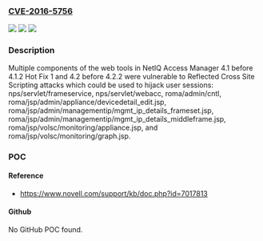 ### [CVE-2016-5756](https://cve.mitre.org/cgi-bin/cvename.cgi?name=CVE-2016-5756)
![](https://img.shields.io/static/v1?label=Product&message=NetIQ%20Access%20Manager&color=blue)
![](https://img.shields.io/static/v1?label=Version&message=n%2Fa&color=blue)
![](https://img.shields.io/static/v1?label=Vulnerability&message=XSS&color=brighgreen)

### Description

Multiple components of the web tools in NetIQ Access Manager 4.1 before 4.1.2 Hot Fix 1 and 4.2 before 4.2.2 were vulnerable to Reflected Cross Site Scripting attacks which could be used to hijack user sessions: nps/servlet/frameservice, nps/servlet/webacc, roma/admin/cntl, roma/jsp/admin/appliance/devicedetail_edit.jsp, roma/jsp/admin/managementip/mgmt_ip_details_frameset.jsp, roma/jsp/admin/managementip/mgmt_ip_details_middleframe.jsp, roma/jsp/volsc/monitoring/appliance.jsp, and roma/jsp/volsc/monitoring/graph.jsp.

### POC

#### Reference
- https://www.novell.com/support/kb/doc.php?id=7017813

#### Github
No GitHub POC found.

